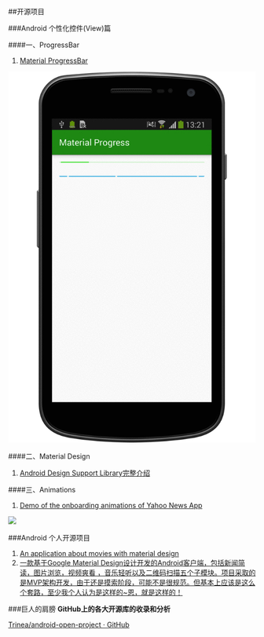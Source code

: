##开源项目

###Android 个性化控件(View)篇

####一、ProgressBar

1. [Material ProgressBar](http://www.jianshu.com/p/9d329bf2cc44)


![效果图](image/MaterialProgressBar.gif)

####二、Material Design

1. [Android Design Support Library完整介绍](http://inthecheesefactory.com/blog/android-design-support-library-codelab)

####三、Animations 

1. [Demo of the onboarding animations of Yahoo News App](https://github.com/rahulrj/YahooNewsOnboarding)


![](https://s3-us-west-2.amazonaws.com/helptestbucket/yahoo-news-demo.gif)

###Android 个人开源项目

1. [An application about movies with material design](https://github.com/saulmm/Material-Movies)
2. [一款基于Google Material Design设计开发的Android客户端，包括新闻简读，图片浏览，视频爽看 ，音乐轻听以及二维码扫描五个子模块。项目采取的是MVP架构开发，由于还是摸索阶段，可能不是很规范。但基本上应该是这么个套路，至少我个人认为是这样的~恩，就是这样的！](https://github.com/tb-yangshu/SimplifyReader)

###巨人的肩膀
**GitHub上的各大开源库的收录和分析**

[Trinea/android-open-project · GitHub](https://github.com/Trinea/android-open-project)


